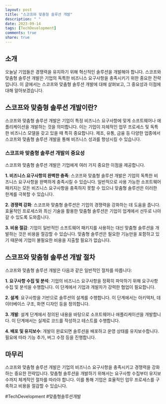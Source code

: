 ```yaml
---
layout: post
title: "스코프와 맞춤형 솔루션 개발"
description: " "
date: 2023-09-14
tags: [TechDevelopment]
comments: true
share: true
---
```


## 소개

오늘날 기업들은 경쟁력을 유지하기 위해 혁신적인 솔루션을 개발해야 합니다. 스코프와 맞춤형 솔루션 개발은 기업의 독특한 비즈니스 요구사항을 충족시키기 위한 중요한 전략입니다. 이 글에서는 스코프와 맞춤형 솔루션 개발에 대해 살펴보고, 그 중요성과 이점에 대해 알아보겠습니다.

## 스코프와 맞춤형 솔루션 개발이란?

스코프와 맞춤형 솔루션 개발은 기업이 특정 비즈니스 요구사항에 맞게 소프트웨어나 애플리케이션을 개발하는 것을 의미합니다. 이는 기업이 자체적인 업무 프로세스 및 독특한 비즈니스 모델을 갖고 있을 때 특히 중요합니다. 제조, 유통, 금융 등 다양한 업종에서 스코프와 맞춤형 솔루션 개발을 통해 비즈니스 성과를 향상시킬 수 있습니다.

### 스코프와 맞춤형 솔루션 개발의 중요성

스코프와 맞춤형 솔루션 개발은 기업에게 여러 가지 중요한 이점을 제공합니다.

**1. 비즈니스 요구사항의 완벽한 충족**: 스코프와 맞춤형 솔루션 개발은 기업의 독특한 비즈니스 요구사항을 완벽하게 충족시킬 수 있습니다. 일반적으로 사용 가능한 소프트웨어 패키지는 모든 비즈니스 요구사항을 충족하지 못할 수 있으나 맞춤형 솔루션은 이러한 한계를 극복할 수 있습니다.

**2. 경쟁력 강화**: 스코프와 맞춤형 솔루션은 기업의 경쟁력을 강화하는 데 도움을 줍니다. 효율적인 프로세스와 최신 기술을 활용한 맞춤형 솔루션은 기업이 업계에서 선두로 나아갈 수 있도록 도와줍니다.

**3. 비용 절감**: 기업이 일반적인 소프트웨어 패키지를 사용하는 대신 맞춤형 솔루션을 개발하는 것은 비용을 절감할 수 있습니다. 맞춤형 솔루션은 필요한 기능만을 포함하고 있기 때문에 기업이 불필요한 비용을 지출할 필요가 없습니다.

## 스코프와 맞춤형 솔루션 개발 절차

스코프와 맞춤형 솔루션 개발은 다음과 같은 일반적인 절차를 따릅니다:

**1. 요구사항 수집 및 분석**: 기업의 비즈니스 요구사항을 정확히 파악하기 위해 요구사항 수집 및 분석을 수행합니다. 이 단계에서 기업과 개발자가 강력한 협업이 필요합니다.

**2. 설계**: 요구사항을 기반으로 솔루션의 설계를 수행합니다. 이 단계에서는 아키텍처, 데이터베이스 구조, 화면 디자인 등을 정의합니다.

**3. 개발**: 설계 단계에서 정의된 내용을 바탕으로 소프트웨어나 애플리케이션을 개발합니다. 이 단계에서는 실제로 코드를 작성하고 테스트를 수행합니다.

**4. 배포 및 유지보수**: 개발이 완료되면 솔루션을 배포하고 운영 상태를 유지보수합니다. 필요에 따라 기능 추가, 버그 수정 등을 진행합니다.

## 마무리

스코프와 맞춤형 솔루션 개발은 기업의 비즈니스 요구사항을 충족시키고 경쟁력을 강화하는 중요한 전략입니다. 맞춤형 솔루션을 개발하기 위해서는 요구사항 수집부터 유지보수까지 체계적인 절차를 따라야 합니다. 이를 통해 기업은 효율적인 업무 프로세스를 구축하고 비용을 절감할 수 있습니다.

#TechDevelopment #맞춤형솔루션개발